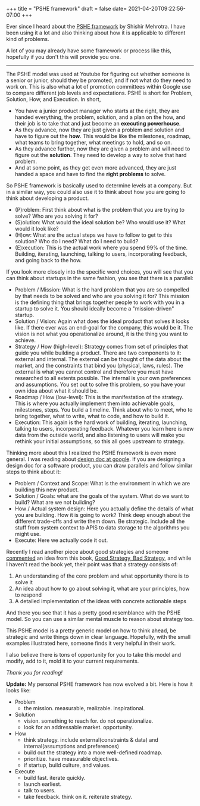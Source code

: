 +++
title = "PSHE framework"
draft = false
date= 2021-04-20T09:22:56-07:00
+++

Ever since I heard about the [PSHE framework](https://youtu.be/MopkTrQMx1A?t=2986) by Shishir Mehrotra. I have been using it a lot and also thinking about how it is applicable to different kind of problems.

A lot of you may already have some framework or process like this, hopefully if you don't this will provide you one.

* * *

The PSHE model was used at Youtube for figuring out whether someone is a senior or junior, should they be promoted, and if not what do they need to work on. This is also what a lot of promotion committees within Google use to compare different job levels and expectations.
PSHE is short for Problem, Solution, How, and Execution. In short,

- You have a junior product manager who starts at the right, they are handed everything, the problem, solution, and a plan on the how, and their job is to take that and just become an **executing powerhouse**.  
- As they advance, now they are just given a problem and solution and have to figure out the **how**. This would be like the milestones, roadmap, what teams to bring together, what meetings to hold, and so on.  
- As they advance further, now they are given a problem and will need to figure out the **solution**. They need to develop a way to solve that hard problem.  
- And at some point, as they get even more advanced, they are just handed a space and have to find the **right problems** to solve.

So PSHE framework is basically used to determine levels at a company. But in a similar way, you could also use it to think about how you are going to think about developing a product.

- (P)roblem: First think about what is the problem that you are trying to solve? Who are you solving it for?  
- (S)olution: What would the ideal solution be? Who would use it? What would it look like?  
- (H)ow: What are the actual steps we have to follow to get to this solution? Who do I need? What do I need to build?  
- (E)xecution: This is the actual work where you spend 99% of the time. Building, iterating, launching, talking to users, incorporating feedback, and going back to the how.  


If you look more closely into the specific word choices, you will see that you can think about startups in the same fashion, you see that there is a parallel:

- Problem / Mission: What is the hard problem that you are so compelled by that needs to be solved and who are you solving it for? This mission is the defining thing that brings together people to work with you in a startup to solve it. You should ideally become a "mission-driven" startup.  
- Solution / Vision: Again what does the ideal product that solves it looks like. If there ever was an end-goal for the company, this would be it. The vision is not what you operationalize around, it is the thing you want to achieve.  
- Strategy / How (high-level): Strategy comes from set of principles that guide you while building a product. There are two components to it: external and internal. The external can be thought of the data about the market, and the constraints that bind you (physical, laws, rules). The external is what you cannot control and therefore you must have researched to all extents possible. The internal is your own preferences and assumptions. You set out to solve this problem, so you have your own idea about what it should be.  
- Roadmap / How (low-level): This is the manifestation of the strategy. This is where you actually implement them into achievable goals, milestones, steps. You build a timeline. Think about who to meet, who to bring together, what to write, what to code, and how to build it.  
- Execution: This again is the hard work of building, iterating, launching, talking to users, incorporating feedback. Whatever you learn here is new data from the outside world, and also listening to users will make you rethink your initial assumptions, so this all goes upstream to strategy.  



Thinking more about this I realized the PSHE framework is even more general. I was reading about [design doc at google](https://www.industrialempathy.com/posts/design-docs-at-google/). If you are designing a design doc for a software product, you can draw parallels and follow similar steps to think about it:

- Problem / Context and Scope: What is the environment in which we are building this new product.  
- Solution / Goals: what are the goals of the system. What do we want to build? What are we not building?  
- How / Actual system design: Here you actually define the details of what you are building. How it is going to work? Think deep enough about the different trade-offs and write them down. Be strategic. Include all the stuff from system context to APIS to data storage to the algorithms you might use.  
- Execute: Here we actually code it out.

Recently I read another piece about good strategies and someone [commented](https://news.ycombinator.com/item?id=21782892) an idea from this book, [Good Strategy, Bad Strategy](https://www.amazon.com/Good-Strategy-Bad-difference-matters/dp/1781256179/ref=asc_df_1781256179/?tag=hyprod-20&linkCode=df0&hvadid=312407247347&hvpos=&hvnetw=g&hvrand=11383423260188233305&hvpone=&hvptwo=&hvqmt=&hvdev=c&hvdvcmdl=&hvlocint=&hvlocphy=9031928&hvtargid=pla-566591824724&psc=1), and
while I haven't read the book yet, their point was that a strategy consists of:

1. An understanding of the core problem and what opportunity there is to solve it  
2. An idea about how to go about solving it, what are your principles, how to respond  
3. A detailed implementation of the ideas with concrete actionable steps  

And there you see that it has a pretty good resemblance with the PSHE model. So you can use a similar mental muscle to reason about strategy too.

This PSHE model is a pretty generic model on how to think ahead, be strategic and write things down in clear language. Hopefully, with the small examples illustrated here, someone finds it very helpful in their work. 

I also believe there is tons of opportunity for you to take this model and modify, add to it, mold it to your current requirements.

*Thank you for reading!*

**Update:**
My personal PSHE framework has now evolved a bit. Here is how it looks like:

- Problem  
  + the mission. measurable, realizable. inspirational.  
- Solution  
  + vision. something to reach for. do not operationalize.  
  + look for an addressable market. opportunity.  
- How  
  + think strategy. include external(constraints & data) and internal(assumptions and preferences)  
  + build out the strategy into a more well-defined roadmap.  
  + prioritize. have measurable objectives.  
  + if startup, build culture, and values.  
- Execute  
  + build fast. iterate quickly.  
  + launch earliest.  
  + talk to users.  
  + take feedback. think on it. reiterate strategy.  
